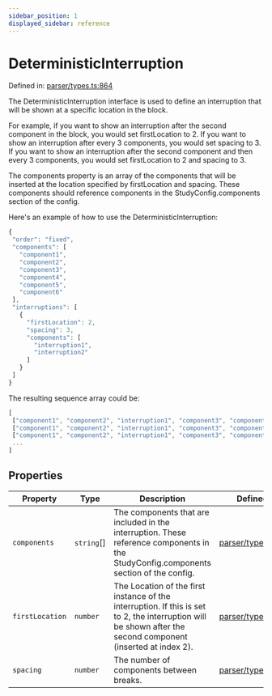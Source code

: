 ```yaml
---
sidebar_position: 1
displayed_sidebar: reference
---
```


# DeterministicInterruption

Defined in: [parser/types.ts:864](https://github.com/revisit-studies/study/blob/91e343153031618f8f5789851e5b25c288bf8f4a/src/parser/types.ts#L864)

The DeterministicInterruption interface is used to define an interruption that will be shown at a specific location in the block.

For example, if you want to show an interruption after the second component in the block, you would set firstLocation to 2. If you want to show an interruption after every 3 components, you would set spacing to 3. If you want to show an interruption after the second component and then every 3 components, you would set firstLocation to 2 and spacing to 3.

The components property is an array of the components that will be inserted at the location specified by firstLocation and spacing. These components should reference components in the StudyConfig.components section of the config.

Here's an example of how to use the DeterministicInterruption:

```js
{
 "order": "fixed",
 "components": [
   "component1",
   "component2",
   "component3",
   "component4",
   "component5",
   "component6"
 ],
 "interruptions": [
   {
     "firstLocation": 2,
     "spacing": 3,
     "components": [
       "interruption1",
       "interruption2"
     ]
   }
 ]
}
```

The resulting sequence array could be:

```js
[
 ["component1", "component2", "interruption1", "component3", "component4", "component5", "interruption2", "component6"],
 ["component1", "component2", "interruption1", "component3", "component4", "component5", "interruption2", "component6"],
 ["component1", "component2", "interruption1", "component3", "component4", "component5", "interruption2", "component6"],
 ...
]
```

## Properties

| Property | Type | Description | Defined in |
| ------ | ------ | ------ | ------ |
| <a id="components"></a> `components` | `string`[] | The components that are included in the interruption. These reference components in the StudyConfig.components section of the config. | [parser/types.ts:870](https://github.com/revisit-studies/study/blob/91e343153031618f8f5789851e5b25c288bf8f4a/src/parser/types.ts#L870) |
| <a id="firstlocation"></a> `firstLocation` | `number` | The Location of the first instance of the interruption. If this is set to 2, the interruption will be shown after the second component (inserted at index 2). | [parser/types.ts:866](https://github.com/revisit-studies/study/blob/91e343153031618f8f5789851e5b25c288bf8f4a/src/parser/types.ts#L866) |
| <a id="spacing"></a> `spacing` | `number` | The number of components between breaks. | [parser/types.ts:868](https://github.com/revisit-studies/study/blob/91e343153031618f8f5789851e5b25c288bf8f4a/src/parser/types.ts#L868) |
